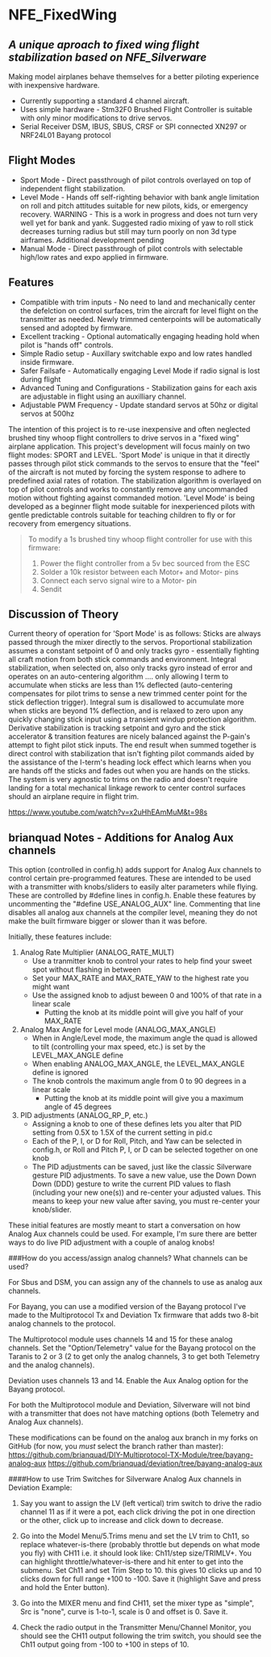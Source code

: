 # NFE_FixedWing
## _A unique aproach to fixed wing flight stabilization based on NFE_Silverware_

Making model airplanes behave themselves for a better piloting experience with inexpensive hardware.

- Currently supporting a standard 4 channel aircraft.
- Uses simple hardware - Stm32F0 Brushed Flight Controller is suitable with  only minor modifications to drive servos.
- Serial Receiver DSM, IBUS, SBUS, CRSF or SPI connected XN297 or NRF24L01 Bayang protocol
## Flight Modes
- Sport Mode - Direct passthrough of pilot controls overlayed on top of independent flight stabilization.
- Level Mode - Hands off self-righting behavior with bank angle limitation on roll and pitch attitudes suitable for new pilots, kids, or emergency recovery.  WARNING - This is a work in progress and does not turn very well yet for bank and yank.  Suggested radio mixing of yaw to roll stick decreases turning radius but still may turn poorly on non 3d type airframes.  Additional development pending
- Manual Mode - Direct passthrough of pilot controls with selectable high/low rates and expo applied in firmware.

## Features
- Compatible with trim inputs - No need to land and mechanically center the defelction on control surfaces, trim the aircraft for level flight on the transmitter as needed.  Newly trimmed centerpoints will be automatically sensed and adopted by firmware.
- Excellent tracking - Optional automatically engaging heading hold when pilot is "hands off" controls.
- Simple Radio setup - Auxillary switchable expo and low rates handled inside firmware.
- Safer Failsafe - Automatically engaging Level Mode if radio signal is lost during flight
- Advanced Tuning and Configurations - Stabilization gains for each axis are adjustable in flight using an auxilliary channel.
- Adjustable PWM Frequency - Update standard servos at 50hz or digital servos at 500hz


The intention of this project is to re-use inexpensive and often neglected brushed tiny whoop flight controllers to drive servos in a "fixed wing" airplane application.  This project's development will focus mainly on two flight modes:  SPORT and LEVEL.  'Sport Mode' is unique in that it directly passes through pilot stick commands to the servos to ensure that the "feel" of the aircraft is not muted by forcing the system response to adhere to predefined axial rates of rotation.  The stabilization algorithm is overlayed on top of pilot controls and works to constantly remove any uncommanded motion without fighting against commanded motion.  'Level Mode' is being developed as a beginner flight mode suitable for inexperienced pilots with gentle predictable controls suitable for teaching children to fly or for recovery from emergency situations.

> To modify a 1s brushed tiny whoop flight controller for use with this firmware:
> 1.  Power the flight controller from a 5v bec sourced from the ESC
> 2.  Solder a 10k resistor between each Motor+ and Motor- pins
> 3.  Connect each servo signal wire to a Motor- pin
> 4.  Sendit

## Discussion of Theory
Current theory of operation for 'Sport Mode' is as follows:  Sticks are always passed through the mixer directly to the servos.  Proportional stabilization assumes a constant setpoint of 0 and only tracks gyro - essentially fighting all craft motion from both stick commands and environment.  Integral stabilization, when selected on, also only tracks gyro instead of error and operates on an auto-centering algorithm .... only allowing I term to accumulate when sticks are less than 1% deflected (auto-centering compensates for pilot trims to sense a new trimmed center point for the stick deflection trigger).  Integral sum is disallowed to accumulate more when sticks are beyond 1% deflection, and is relaxed to zero upon any quickly changing stick input using a transient windup protection algorithm.  Derivative stabilization is tracking setpoint and gyro and the stick accelerator & transition features are nicely balanced against the P-gain's attempt to fight pilot stick inputs.  The end result when summed together is direct control with stabilization that isn't fighting pilot commands aided by the assistance of the I-term's heading lock effect which learns when you are hands off the sticks and fades out when you are hands on the sticks.  The system is very agnostic to trims on the radio and doesn't require landing for a total mechanical linkage rework to center control surfaces should an airplane require in flight trim.


https://www.youtube.com/watch?v=x2uHhEAmMuM&t=98s




## brianquad Notes - Additions for Analog Aux channels

This option (controlled in config.h) adds support for Analog Aux channels to control certain pre-programmed features. These are intended to be used with a transmitter with knobs/sliders to easily alter parameters while flying. These are controlled by #define lines in config.h. Enable these features by uncommenting the "#define USE_ANALOG_AUX" line. Commenting that line disables all analog aux channels at the compiler level, meaning they do not make the built firmware bigger or slower than it was before.

Initially, these features include:
1. Analog Rate Multiplier (ANALOG_RATE_MULT)
   - Use a tranmitter knob to control your rates to help find your sweet spot without flashing in between
   - Set your MAX_RATE and MAX_RATE_YAW to the highest rate you might want
   - Use the assigned knob to adjust beween 0 and 100% of that rate in a linear scale
     - Putting the knob at its middle point will give you half of your MAX_RATE
2. Analog Max Angle for Level mode (ANALOG_MAX_ANGLE)
   - When in Angle/Level mode, the maximum angle the quad is allowed to tilt (controlling your max speed, etc.) is set by the LEVEL_MAX_ANGLE define
   - When enabling ANALOG_MAX_ANGLE, the LEVEL_MAX_ANGLE define is ignored
   - The knob controls the maximum angle from 0 to 90 degrees in a linear scale
     - Putting the knob at its middle point will give you a maximum angle of 45 degrees
3. PID adjustments (ANALOG_RP_P, etc.)
   - Assigning a knob to one of these defines lets you alter that PID setting from 0.5X to 1.5X of the current setting in pid.c
   - Each of the P, I, or D for Roll, Pitch, and Yaw can be selected in config.h, or Roll and Pitch P, I, or D can be selected together on one knob
   - The PID adjustments can be saved, just like the classic Silverware gesture PID adjustments. To save a new value, use the Down Down Down (DDD) gesture to write the current PID values to flash (including your new one(s)) and re-center your adjusted values. This means to keep your new value after saving, you must re-center your knob/slider.

These initial features are mostly meant to start a conversation on how Analog Aux channels could be used. For example, I'm sure there are better ways to do live PID adjustment with a couple of analog knobs!

###How do you access/assign analog channels? What channels can be used?

For Sbus and DSM, you can assign any of the channels to use as analog aux channels.

For Bayang, you can use a modified version of the Bayang protocol I've made to the Multiprotocol Tx and Deviation Tx firmware that adds two 8-bit analog channels to the protocol.

The Multiprotocol module uses channels 14 and 15 for these analog channels. Set the "Option/Telemetry" value for the Bayang protocol on the Taranis to 2 or 3 (2 to get only the analog channels, 3 to get both Telemetry and the analog channels).

Deviation uses channels 13 and 14. Enable the Aux Analog option for the Bayang protocol.

For both the Multiprotocol module and Deviation, Silverware will not bind with a transmitter that does not have matching options (both Telemetry and Analog Aux channels).

These modifications can be found on the analog aux branch in my forks on GitHub (for now, you _must_ select the branch rather than master):
	https://github.com/brianquad/DIY-Multiprotocol-TX-Module/tree/bayang-analog-aux
	https://github.com/brianquad/deviation/tree/bayang-analog-aux

####How to use Trim Switches for Silverware Analog Aux channels in Deviation
Example:

1. Say you want to assign the LV (left vertical) trim switch to drive the radio channel 11 as if it were a pot, each click driving the pot in one direction or the other, click up to increase and click down to decrease.

2. Go into the Model Menu/5.Trims menu and set the LV trim to Ch11, so replace whatever-is-there (probably throttle but depends on what mode you fly) with CH11 i.e. it should look like: Ch11/step size/TRIMLV+. You can highlight throttle/whatever-is-there and hit enter to get into the submenu. Set Ch11 and set Trim Step to 10. this gives 10 clicks up and 10 clicks down for full range +100 to -100. Save it (highlight Save and press and hold the Enter button).

3. Go into the MIXER menu and find CH11, set the mixer type as "simple", Src is "none", curve is 1-to-1, scale is 0 and offset is 0. Save it. 

4. Check the radio output in the Transmitter Menu/Channel Monitor, you should see the CH11 output following the trim switch, you should see the Ch11 output going from -100 to +100 in steps of 10.

